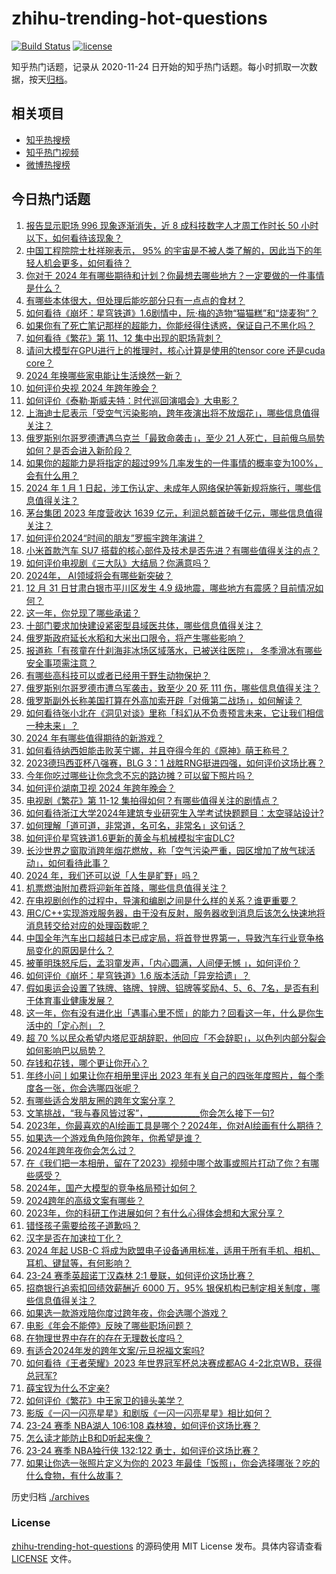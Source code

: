 # zhihu-trending-hot-questions

[![Build Status](https://github.com/justjavac/zhihu-trending-hot-questions/workflows/ci/badge.svg?branch=master)](https://github.com/justjavac/zhihu-trending-hot-questions/actions)
[![license](https://img.shields.io/github/license/justjavac/zhihu-trending-hot-questions)](https://github.com/justjavac/zhihu-trending-hot-questions/blob/master/LICENSE)

知乎热门话题，记录从 2020-11-24
日开始的知乎热门话题。每小时抓取一次数据，按天[归档](./archives)。

## 相关项目

- [知乎热搜榜](https://github.com/justjavac/zhihu-trending-top-search)
- [知乎热门视频](https://github.com/justjavac/zhihu-trending-hot-video)
- [微博热搜榜](https://github.com/justjavac/weibo-trending-hot-search)

## 今日热门话题

<!-- BEGIN -->
<!-- 最后更新时间 Mon Jan 01 2024 08:55:44 GMT+0800 (China Standard Time) -->

1. [报告显示职场 996 现象逐渐消失，近 8 成科技数字人才周工作时长 50 小时以下，如何看待该现象？](https://www.zhihu.com/question/636865441)
1. [中国工程院院士杜祥琬表示， 95% 的宇宙是不被人类了解的，因此当下的年轻人机会更多，如何看待？](https://www.zhihu.com/question/637256711)
1. [你对于 2024 年有哪些期待和计划？你最想去哪些地方？一定要做的一件事情是什么？](https://www.zhihu.com/question/632640181)
1. [有哪些本体很大，但处理后能吃部分只有一点点的食材？](https://www.zhihu.com/question/636639995)
1. [如何看待《崩坏：星穹铁道》1.6剧情中，阮·梅的造物“猫猫糕”和“烧麦狗”？](https://www.zhihu.com/question/637062488)
1. [如果你有了死亡笔记那样的超能力，你能经得住诱惑，保证自己不黑化吗？](https://www.zhihu.com/question/578476302)
1. [如何看待《繁花》第 11、12 集中出现的职场背刺？](https://www.zhihu.com/question/637476089)
1. [请问大模型在GPU进行上的推理时，核心计算是使用的tensor core 还是cuda core？](https://www.zhihu.com/question/636533414)
1. [2024 年换哪些家电能让生活焕然一新？](https://www.zhihu.com/question/637043435)
1. [如何评价央视 2024 年跨年晚会？](https://www.zhihu.com/question/637475115)
1. [如何评价《泰勒·斯威夫特：时代巡回演唱会》大电影？](https://www.zhihu.com/question/630131683)
1. [上海迪士尼表示「受空气污染影响，跨年夜演出将不放烟花」，哪些信息值得关注？](https://www.zhihu.com/question/637470058)
1. [俄罗斯别尔哥罗德遭遇乌克兰「最致命袭击」，至少 21 人死亡，目前俄乌局势如何？是否会进入新阶段？](https://www.zhihu.com/question/637466367)
1. [如果你的超能力是将指定的超过99%几率发生的一件事情的概率变为100%，会有什么用？](https://www.zhihu.com/question/549227920)
1. [2024 年 1 月 1 日起，涉工伤认定、未成年人网络保护等新规将施行，哪些信息值得关注？](https://www.zhihu.com/question/637458729)
1. [茅台集团 2023 年度营收达 1639 亿元，利润总额首破千亿元，哪些信息值得关注？](https://www.zhihu.com/question/637460025)
1. [如何评价2024“时间的朋友”罗振宇跨年演讲？](https://www.zhihu.com/question/637173198)
1. [小米首款汽车 SU7 搭载的核心部件及技术是否先进？有哪些值得关注的点？](https://www.zhihu.com/question/637238460)
1. [如何评价电视剧《三大队》大结局？你满意吗？](https://www.zhihu.com/question/637467587)
1. [2024年， AI领域将会有哪些新突破？](https://www.zhihu.com/question/635190738)
1. [12 月 31 日甘肃白银市平川区发生 4.9 级地震，哪些地方有震感？目前情况如何？](https://www.zhihu.com/question/637483536)
1. [这一年，你兑现了哪些承诺？](https://www.zhihu.com/question/632637495)
1. [十部门要求加快建设紧密型县域医共体，哪些信息值得关注？](https://www.zhihu.com/question/637451465)
1. [俄罗斯政府延长水稻和大米出口限令，将产生哪些影响？](https://www.zhihu.com/question/637451484)
1. [报道称「有孩童在什刹海非冰场区域落水，已被送往医院」， 冬季滑冰有哪些安全事项需注意？](https://www.zhihu.com/question/637470071)
1. [有哪些高科技可以或者已经用于野生动物保护？](https://www.zhihu.com/question/65628095)
1. [俄罗斯别尔哥罗德市遭乌军袭击，致至少 20 死 111 伤，哪些信息值得关注？](https://www.zhihu.com/question/637459680)
1. [俄罗斯副外长称美国打算在外高加索开辟「对俄第二战场」，如何解读？](https://www.zhihu.com/question/637457477)
1. [如何看待张小北在《洞见对谈》里称「科幻从不负责预言未来，它让我们相信一种未来」？](https://www.zhihu.com/question/636101295)
1. [2024 年有哪些值得期待的新游戏？](https://www.zhihu.com/question/634814953)
1. [如何看待纳西妲能击败芙宁娜，并且夺得今年的《原神》萌王称号？](https://www.zhihu.com/question/636676181)
1. [2023德玛西亚杯八强赛，BLG 3：1 战胜RNG挺进四强，如何评价这场比赛？](https://www.zhihu.com/question/637472679)
1. [今年你吃过哪些让你念念不忘的路边摊？可以留下照片吗？](https://www.zhihu.com/question/634495938)
1. [如何评价湖南卫视 2024 年跨年晚会？](https://www.zhihu.com/question/637474770)
1. [电视剧《繁花》第 11-12 集拍得如何？有哪些值得关注的剧情点？](https://www.zhihu.com/question/637475984)
1. [如何看待浙江大学2024年建筑专业研究生入学考试快题题目：太空驿站设计?](https://www.zhihu.com/question/636630993)
1. [如何理解「道可道，非常道，名可名，非常名」这句话？](https://www.zhihu.com/question/633030114)
1. [如何评价星穹铁道1.6更新的黄金与机械模拟宇宙DLC?](https://www.zhihu.com/question/637142083)
1. [长沙世界之窗取消跨年烟花燃放，称「空气污染严重，园区增加了放气球活动」，如何看待此事？](https://www.zhihu.com/question/637459863)
1. [2024 年，我们还可以说「人生是旷野」吗？](https://www.zhihu.com/question/635776855)
1. [机票燃油附加费将迎新年首降，哪些信息值得关注？](https://www.zhihu.com/question/637451589)
1. [在电视剧创作的过程中，导演和编剧之间是什么样的关系？谁更重要？](https://www.zhihu.com/question/636534424)
1. [用C/C++实现游戏服务器，由于没有反射，服务器收到消息后该怎么快速地将消息转交给对应的处理函数呢？](https://www.zhihu.com/question/636120604)
1. [中国全年汽车出口超越日本已成定局，将首登世界第一，导致汽车行业竞争格局变化的原因是什么？](https://www.zhihu.com/question/637226339)
1. [被董明珠怒斥后，孟羽童发声，「内心圆满，人间便无憾 」，如何评价？](https://www.zhihu.com/question/637234045)
1. [如何评价《崩坏：星穹铁道》1.6 版本活动「异宠拾遗」？](https://www.zhihu.com/question/636899016)
1. [假如奥运会设置了铁牌、铬牌、锌牌、铝牌等奖励4、5、6、7名，是否有利于体育事业健康发展？](https://www.zhihu.com/question/466573785)
1. [这一年，你有没有进化出「遇事心里不慌」的能力？回看这一年，什么是你生活中的「定心剂」？](https://www.zhihu.com/question/632637546)
1. [超 70 %以民众希望内塔尼亚胡辞职，他回应「不会辞职」，以色列内部分裂会如何影响巴以局势？](https://www.zhihu.com/question/637457196)
1. [存钱和花钱，哪个更让你开心？](https://www.zhihu.com/question/634579567)
1. [年终小问丨如果让你在相册里评出 2023 年有关自己的四张年度照片，每个季度各一张，你会选哪四张呢？](https://www.zhihu.com/question/631689980)
1. [有哪些适合发朋友圈的跨年文案分享？](https://www.zhihu.com/question/636979809)
1. [文笔挑战，“我与春风皆过客”，_____________你会怎么接下一句?](https://www.zhihu.com/question/637467744)
1. [2023年，你最喜欢的AI绘画工具是哪个？2024年，你对AI绘画有什么期待？](https://www.zhihu.com/question/636440314)
1. [如果选一个游戏角色陪你跨年，你希望是谁？](https://www.zhihu.com/question/635607711)
1. [2024年跨年夜你会怎么过？](https://www.zhihu.com/question/636137415)
1. [在《我们把一本相册，留在了2023》视频中哪个故事或照片打动了你？有哪些感受？](https://www.zhihu.com/question/637424730)
1. [2024年，国产大模型的竞争格局预计如何？](https://www.zhihu.com/question/636100562)
1. [2024跨年的高级文案有哪些？](https://www.zhihu.com/question/637094494)
1. [2023年，你的科研工作进展如何？有什么心得体会想和大家分享？](https://www.zhihu.com/question/628956202)
1. [错怪孩子需要给孩子道歉吗？](https://www.zhihu.com/question/632778421)
1. [汉字是否在加速拉丁化？](https://www.zhihu.com/question/632505282)
1. [2024 年起 USB-C 将成为欧盟电子设备通用标准，适用于所有手机、相机、耳机、键鼠等，有何影响？](https://www.zhihu.com/question/637409535)
1. [23-24 赛季英超诺丁汉森林 2:1 曼联，如何评价这场比赛？](https://www.zhihu.com/question/637431310)
1. [招商银行追索扣回绩效薪酬近 6000 万，95% 银保机构已制定相关制度，哪些信息值得关注？](https://www.zhihu.com/question/637416929)
1. [如果选一款游戏陪你度过跨年夜，你会选哪个游戏？](https://www.zhihu.com/question/635608072)
1. [电影《年会不能停》反映了哪些职场问题？](https://www.zhihu.com/question/637207160)
1. [在物理世界中存在的存在无理数长度吗？](https://www.zhihu.com/question/635988692)
1. [有适合2024年发的跨年文案/元旦祝福文案吗?](https://www.zhihu.com/question/633338551)
1. [如何看待《王者荣耀》2023 年世界冠军杯总决赛成都AG 4-2北京WB，获得总冠军?](https://www.zhihu.com/question/637429738)
1. [薛宝钗为什么不定亲?](https://www.zhihu.com/question/637152832)
1. [如何评价《繁花》中王家卫的镜头美学？](https://www.zhihu.com/question/637291409)
1. [影版《一闪一闪亮星星》和剧版《一闪一闪亮星星》相比如何？](https://www.zhihu.com/question/637142144)
1. [23-24 赛季 NBA湖人 106:108 森林狼，如何评价这场比赛？](https://www.zhihu.com/question/637451411)
1. [怎么读才能防止B和D听起来像？](https://www.zhihu.com/question/637411127)
1. [23-24 赛季 NBA独行侠 132:122 勇士，如何评价这场比赛？](https://www.zhihu.com/question/637452059)
1. [如果让你选一张照片定义为你的 2023 年最佳「饭照」，你会选择哪张？吃的什么食物，有什么故事？](https://www.zhihu.com/question/632156200)

<!-- END -->

历史归档 [./archives](./archives)

### License

[zhihu-trending-hot-questions](https://github.com/justjavac/zhihu-trending-hot-questions)
的源码使用 MIT License 发布。具体内容请查看 [LICENSE](./LICENSE) 文件。
